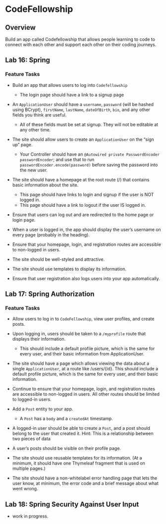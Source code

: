 # CodeFellowship

## Overview 

Build an app called Codefellowship that allows people learning to code to connect with each other and support each other on their coding journeys.

## Lab 16: Spring

### Feature Tasks

- Build an app that allows users to log into `Codefellowship`
    - The login page should have a link to a signup page

- An `ApplicationUser` should have a `username`, `password` (will be hashed using BCrypt), `firstName`, `lastName`, `dateOfBirth`, `bio`, and any other fields you think are useful.
  - All of these fields must be set at signup. They will not be editable at any other time.

- The site should allow users to create an `ApplicationUser` on the “sign up” page.
  - Your Controller should have an `@Autowired private PasswordEncoder passwordEncoder`; and use that to run `passwordEncoder.encode(password)` before saving the password into the new user.

- The site should have a homepage at the root route (/) that contains basic information about the site.
  - This page should have links to login and signup if the user is NOT logged in.
  - This page should have a link to logout if the user IS logged in.
- Ensure that users can log out and are redirected to the home page or login page.
- When a user is logged in, the app should display the user’s username on every page (probably in the heading).
- Ensure that your homepage, login, and registration routes are accessible to non-logged in users.
- The site should be well-styled and attractive.
- The site should use templates to display its information.
- Ensure that user registration also logs users into your app automatically.

## Lab 17: Spring Authorization

### Feature Tasks

- Allow users to log in to `CodeFellowship`, view user profiles, and create posts.

- Upon logging in, users should be taken to a `/myprofile` route that displays their information.
  - This should include a default profile picture, which is the same for every user, and their basic information from ApplicationUser.

- The site should have a page which allows viewing the data about a single `ApplicationUser`, at a route like /users/{id}. This should include a default profile picture, which is the same for every user, and their basic information.
- Continue to ensure that your homepage, login, and registration routes are accessible to non-logged in users. All other routes should be limited to logged-in users.
- Add a `Post` entity to your app.
  - A `Post` has a `body` and a `createdAt` timestamp.
- A logged-in user should be able to create a `Post`, and a post should belong to the user that created it.
Hint: This is a relationship between two pieces of data
- A user’s posts should be visible on their profile page.
- The site should use reusable templates for its information. (At a minimum, it should have one Thymeleaf fragment that is used on multiple pages.)
- The site should have a non-whitelabel error handling page that lets the user know, at minimum, the error code and a brief message about what went wrong.


## Lab 18: Spring Security Against User Input

- work in progress.
